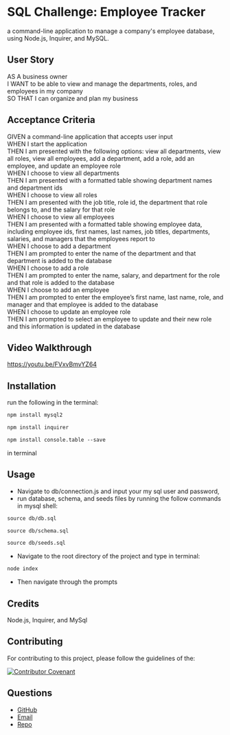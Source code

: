 # SQL Challenge: Employee Tracker

a command-line application to manage a company's employee database, using Node.js, Inquirer, and MySQL.

## User Story
AS A business owner<br />
I WANT to be able to view and manage the departments, roles, and employees in my company<br />
SO THAT I can organize and plan my business<br />

## Acceptance Criteria
GIVEN a command-line application that accepts user input<br />
WHEN I start the application<br />
THEN I am presented with the following options: view all departments, view all roles, view all employees, add a department, add a role, add an employee, and update an employee role<br />
WHEN I choose to view all departments<br />
THEN I am presented with a formatted table showing department names and department ids<br />
WHEN I choose to view all roles<br />
THEN I am presented with the job title, role id, the department that role belongs to, and the salary for that role<br />
WHEN I choose to view all employees<br />
THEN I am presented with a formatted table showing employee data, including employee ids, first names, last names, job titles, departments, salaries, and managers that the employees report to<br />
WHEN I choose to add a department<br />
THEN I am prompted to enter the name of the department and that department is added to the database<br />
WHEN I choose to add a role<br />
THEN I am prompted to enter the name, salary, and department for the role and that role is added to the database<br />
WHEN I choose to add an employee<br />
THEN I am prompted to enter the employee’s first name, last name, role, and manager and that employee is added to the database<br />
WHEN I choose to update an employee role<br />
THEN I am prompted to select an employee to update and their new role and this information is updated in the database <br />

## Video Walkthrough
https://youtu.be/FVxvBmvYZ64

## Installation

run the following in the terminal:

```md
npm install mysql2
```

```md
npm install inquirer
```

```md
npm install console.table --save
```

in terminal

## Usage

- Navigate to db/connection.js and input your my sql user and password,
- run database, schema, and seeds files by running the follow commands in mysql shell:

```md
source db/db.sql
```

```md
source db/schema.sql
```

```md
source db/seeds.sql
```

- Navigate to the root directory of the project and type in terminal:

```md
node index
```

- Then navigate through the prompts

## Credits

Node.js, Inquirer, and MySql

## Contributing

For contributing to this project, please follow the guidelines of the:

[![Contributor Covenant](https://img.shields.io/badge/Contributor%20Covenant-2.1-4baaaa.svg)](https://www.contributor-covenant.org/version/2/1/code_of_conduct/)

## Questions

- [GitHub](https://github.com/viakeegan 'GitHub')
- [Email](mailto:viakeegan@gmail.com 'Email')
- [Repo](https://github.com/viakeegan/sql-employee-tracker-12 'Repo')

